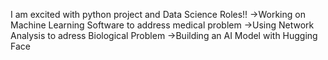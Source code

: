 I am excited with python project and Data Science Roles!!
->Working on Machine Learning Software to address medical problem
->Using Network Analysis to adress Biological Problem
->Building an AI Model with Hugging Face 
